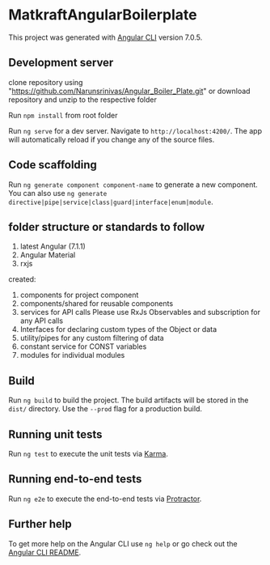 # MatkraftAngularBoilerplate

This project was generated with [Angular CLI](https://github.com/angular/angular-cli) version 7.0.5.


## Development server

clone  repository using "https://github.com/Narunsrinivas/Angular_Boiler_Plate.git" or download repository and unzip to the respective folder

Run `npm install` from root folder

Run `ng serve` for a dev server. Navigate to `http://localhost:4200/`. The app will automatically reload if you change any of the source files.

## Code scaffolding

Run `ng generate component component-name` to generate a new component. You can also use `ng generate directive|pipe|service|class|guard|interface|enum|module`.

## folder structure or standards to follow
 
1. latest Angular (7.1.1)
2. Angular Material
3. rxjs

created: 
1. components for project component
2. components/shared for reusable components
3. services for API calls Please use RxJs Observables and subscription for any API calls
4. Interfaces for declaring custom types of the Object or data
5. utility/pipes for any custom filtering of data
6. constant service for CONST variables
7.  modules for individual modules

## Build

Run `ng build` to build the project. The build artifacts will be stored in the `dist/` directory. Use the `--prod` flag for a production build.

## Running unit tests

Run `ng test` to execute the unit tests via [Karma](https://karma-runner.github.io).

## Running end-to-end tests

Run `ng e2e` to execute the end-to-end tests via [Protractor](http://www.protractortest.org/).

## Further help

To get more help on the Angular CLI use `ng help` or go check out the [Angular CLI README](https://github.com/angular/angular-cli/blob/master/README.md).
